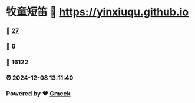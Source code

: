 # 牧童短笛 :link: https://yinxiuqu.github.io 
### :page_facing_up: [27](https://yinxiuqu.github.io/tag.html) 
### :speech_balloon: 6 
### :hibiscus: 16122 
### :alarm_clock: 2024-12-08 13:11:40 
### Powered by :heart: [Gmeek](https://github.com/Meekdai/Gmeek)
